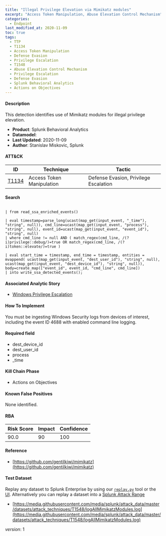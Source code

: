 ```yaml
---
title: "Illegal Privilege Elevation via Mimikatz modules"
excerpt: "Access Token Manipulation, Abuse Elevation Control Mechanism"
categories:
  - Endpoint
last_modified_at: 2020-11-09
toc: true
tags:
  - TTP
  - T1134
  - Access Token Manipulation
  - Defense Evasion
  - Privilege Escalation
  - T1548
  - Abuse Elevation Control Mechanism
  - Privilege Escalation
  - Defense Evasion
  - Splunk Behavioral Analytics
  - Actions on Objectives
---
```




#### Description

This detection identifies use of Mimikatz modules for illegal privilege elevation.

- **Product**: Splunk Behavioral Analytics
- **Datamodel**: 
- **Last Updated**: 2020-11-09
- **Author**: Stanislav Miskovic, Splunk


#### ATT&CK

| ID          | Technique   | Tactic       |
| ----------- | ----------- |--------------|
| [T1134](https://attack.mitre.org/techniques/T1134/) | Access Token Manipulation | Defense Evasion, Privilege Escalation || [T1548](https://attack.mitre.org/techniques/T1548/) | Abuse Elevation Control Mechanism | Privilege Escalation, Defense Evasion |


#### Search

```

| from read_ssa_enriched_events()

| eval timestamp=parse_long(ucast(map_get(input_event, "_time"), "string", null)), cmd_line=ucast(map_get(input_event, "process"), "string", null), event_id=ucast(map_get(input_event, "event_id"), "string", null) 
| where cmd_line != null AND ( match_regex(cmd_line, /(?i)privilege::debug/)=true OR match_regex(cmd_line, /(?i)token::elevate/)=true )

| eval start_time = timestamp, end_time = timestamp, entities = mvappend( ucast(map_get(input_event, "dest_user_id"), "string", null), ucast(map_get(input_event, "dest_device_id"), "string", null)), body=create_map(["event_id", event_id, "cmd_line", cmd_line]) 
| into write_ssa_detected_events();
```

#### Associated Analytic Story
* [Windows Privilege Escalation](_stories/windows_privilege_escalation)


#### How To Implement
You must be ingesting Windows Security logs from devices of interest, including the event ID 4688 with enabled command line logging.

#### Required field
* dest_device_id
* dest_user_id
* process
* _time


#### Kill Chain Phase
* Actions on Objectives


#### Known False Positives
None identified.



#### RBA

| Risk Score  | Impact      | Confidence   |
| ----------- | ----------- |--------------|
| 90.0 | 90 | 100 |



#### Reference

* [https://github.com/gentilkiwi/mimikatz](https://github.com/gentilkiwi/mimikatz)



#### Test Dataset
Replay any dataset to Splunk Enterprise by using our [`replay.py`](https://github.com/splunk/attack_data#using-replaypy) tool or the [UI](https://github.com/splunk/attack_data#using-ui).
Alternatively you can replay a dataset into a [Splunk Attack Range](https://github.com/splunk/attack_range#replay-dumps-into-attack-range-splunk-server)

* [https://media.githubusercontent.com/media/splunk/attack_data/master/datasets/attack_techniques/T1548/logAllMimikatzModules.log](https://media.githubusercontent.com/media/splunk/attack_data/master/datasets/attack_techniques/T1548/logAllMimikatzModules.log)


_version_: 1